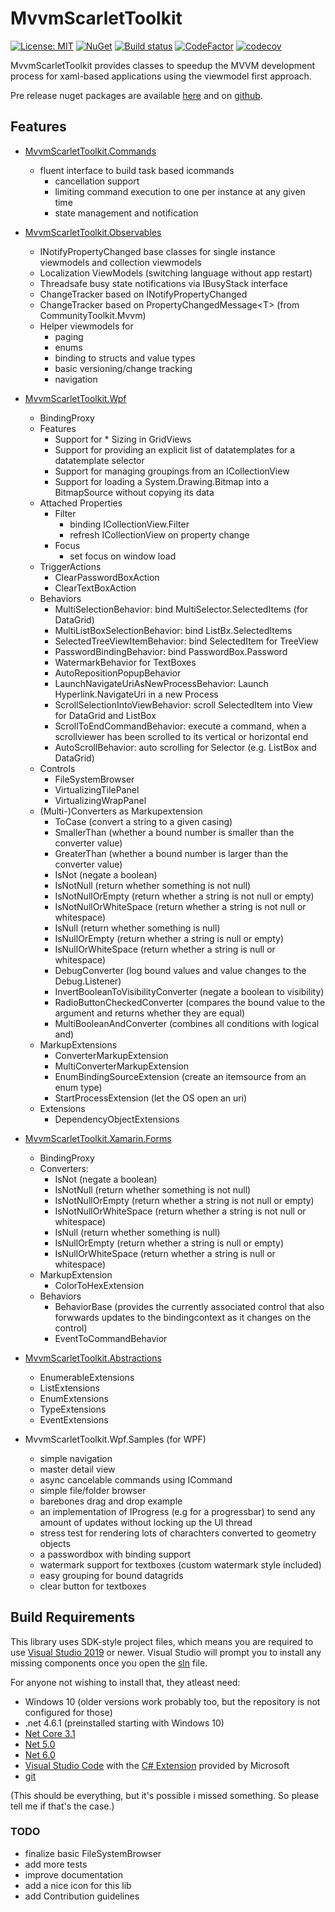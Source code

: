 # MvvmScarletToolkit

[![License: MIT](https://img.shields.io/badge/License-MIT-blue.svg)](https://github.com/Insire/MvvmScarletToolkit/blob/master/license.md)
[![NuGet](https://img.shields.io/nuget/v/MvvmScarletToolkit.svg?style=flat-square&label=nuget)](https://www.nuget.org/packages/MvvmScarletToolkit/)
[![Build status](https://dev.azure.com/SoftThorn/MvvmScarletToolkit/_apis/build/status/MvvmScarletToolkit-CD)](https://dev.azure.com/SoftThorn/MvvmScarletToolkit/_build/latest?definitionId=1)
[![CodeFactor](https://www.codefactor.io/repository/github/insire/mvvmscarlettoolkit/badge)](https://www.codefactor.io/repository/github/insire/mvvmscarlettoolkit)
[![codecov](https://codecov.io/gh/Insire/MvvmScarletToolkit/branch/master/graph/badge.svg)](https://codecov.io/gh/Insire/MvvmScarletToolkit)

MvvmScarletToolkit provides classes to speedup the MVVM development process for xaml-based applications using the viewmodel first approach.

Pre release nuget packages are available [here](https://pkgs.dev.azure.com/SoftThorn/_packaging/SoftThorn/nuget/v3/index.json) and on [github](https://github.com/Insire/MvvmScarletToolkit/packages).

## Features

- [MvvmScarletToolkit.Commands](src/MvvmScarletToolkit.Commands/readme.md)

  - fluent interface to build task based icommands
    - cancellation support
    - limiting command execution to one per instance at any given time
    - state management and notification

- [MvvmScarletToolkit.Observables](src/MvvmScarletToolkit.Observables/readme.md)

  - INotifyPropertyChanged base classes for single instance viewmodels and collection viewmodels
  - Localization ViewModels (switching language without app restart)
  - Threadsafe busy state notifications via IBusyStack interface
  - ChangeTracker based on INotifyPropertyChanged
  - ChangeTracker based on PropertyChangedMessage\<T> (from CommunityToolkit.Mvvm)
  - Helper viewmodels for
    - paging
    - enums
    - binding to structs and value types
    - basic versioning/change tracking
    - navigation

- [MvvmScarletToolkit.Wpf](src/MvvmScarletToolkit.Wpf/readme.md)

  - BindingProxy
  - Features
    - Support for * Sizing in GridViews
    - Support for providing an explicit list of datatemplates for a datatemplate selector
    - Support for managing groupings from an ICollectionView
    - Support for loading a System.Drawing.Bitmap into a BitmapSource without copying its data
  - Attached Properties
    - Filter
      - binding ICollectionView.Filter
      - refresh ICollectionView on property change
    - Focus
      - set focus on window load
  - TriggerActions
    - ClearPasswordBoxAction
    - ClearTextBoxAction
  - Behaviors
    - MultiSelectionBehavior: bind MultiSelector.SelectedItems (for DataGrid)
    - MultiListBoxSelectionBehavior: bind ListBx.SelectedItems
    - SelectedTreeViewItemBehavior: bind SelectedItem for TreeView
    - PasswordBindingBehavior: bind PasswordBox.Password
    - WatermarkBehavior for TextBoxes
    - AutoRepositionPopupBehavior
    - LaunchNavigateUriAsNewProcessBehavior: Launch Hyperlink.NavigateUri in a new Process
    - ScrollSelectionIntoViewBehavior: scroll SelectedItem into View for DataGrid and ListBox
    - ScrollToEndCommandBehavior: execute a command, when a scrollviewer has been scrolled to its vertical or horizontal end
    - AutoScrollBehavior: auto scrolling for Selector (e.g. ListBox and DataGrid)
  - Controls
    - FileSystemBrowser
    - VirtualizingTilePanel
    - VirtualizingWrapPanel
  - (Multi-)Converters as Markupextension
    - ToCase (convert a string to a given casing)
    - SmallerThan (whether a bound number is smaller than the converter value)
    - GreaterThan (whether a bound number is larger than the converter value)
    - IsNot (negate a boolean)
    - IsNotNull (return whether something is not null)
    - IsNotNullOrEmpty (return whether a string is not null or empty)
    - IsNotNullOrWhiteSpace (return whether a string is not null or whitespace)
    - IsNull (return whether something is null)
    - IsNullOrEmpty (return whether a string is null or empty)
    - IsNullOrWhiteSpace (return whether a string is null or whitespace)
    - DebugConverter (log bound values and value changes to the Debug.Listener)
    - InvertBooleanToVisibilityConverter (negate a boolean to visibility)
    - RadioButtonCheckedConverter (compares the bound value to the argument and returns whether they are equal)
    - MultiBooleanAndConverter (combines all conditions with logical and)
  - MarkupExtensions
    - ConverterMarkupExtension
    - MultiConverterMarkupExtension
    - EnumBindingSourceExtension (create an itemsource from an enum type)
    - StartProcessExtension (let the OS open an uri)
  - Extensions
    - DependencyObjectExtensions

- [MvvmScarletToolkit.Xamarin.Forms](src/MvvmScarletToolkit.Xamarin.Forms/readme.md)

  - BindingProxy
  - Converters:
    - IsNot (negate a boolean)
    - IsNotNull (return whether something is not null)
    - IsNotNullOrEmpty (return whether a string is not null or empty)
    - IsNotNullOrWhiteSpace (return whether a string is not null or whitespace)
    - IsNull (return whether something is null)
    - IsNullOrEmpty (return whether a string is null or empty)
    - IsNullOrWhiteSpace (return whether a string is null or whitespace)
  - MarkupExtension
    - ColorToHexExtension
  - Behaviors
    - BehaviorBase (provides the currently associated control that also forwwards updates to the bindingcontext as it changes on the control)
    - EventToCommandBehavior

- [MvvmScarletToolkit.Abstractions](src/MvvmScarletToolkit.Abstractions/readme.md)

  - EnumerableExtensions
  - ListExtensions
  - EnumExtensions
  - TypeExtensions
  - EventExtensions

- MvvmScarletToolkit.Wpf.Samples (for WPF)

  - simple navigation
  - master detail view
  - async cancelable commands using ICommand
  - simple file/folder browser
  - barebones drag and drop example
  - an implementation of IProgress (e.g for a progressbar) to send any amount of updates without locking   up the UI thread
  - stress test for rendering lots of charachters converted to geometry objects
  - a passwordbox with binding support
  - watermark support for textboxes (custom watermark style included)
  - easy grouping for bound datagrids
  - clear button for textboxes

## Build Requirements

This library uses SDK-style project files, which means you are required to use [Visual Studio 2019](https://visualstudio.microsoft.com/vs/community/) or newer. Visual Studio will prompt you to install any missing components once you open the [sln](./MvvmScarletToolkit.sln) file.

For anyone not wishing to install that, they atleast need:

- Windows 10 (older versions work probably too, but the repository is not configured for those)
- .net 4.6.1 (preinstalled starting with Windows 10)
- [Net Core 3.1](https://dotnet.microsoft.com/download/dotnet-core/3.1)
- [Net 5.0](https://dotnet.microsoft.com/download/dotnet-core/5.0)
- [Net 6.0](https://dotnet.microsoft.com/download/dotnet-core/6.0)
- [Visual Studio Code](https://code.visualstudio.com/) with the [C# Extension](https://github.com/OmniSharp/omnisharp-vscode) provided by Microsoft
- [git](https://git-scm.com/)

(This should be everything, but it's possible i missed something. So please tell me if that's the case.)

### TODO

- finalize basic FileSystemBrowser
- add more tests
- improve documentation
- add a nice icon for this lib
- add Contribution guidelines
